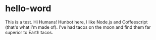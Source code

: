 # hello-word
This is a test.
Hi Humans!
Hunbot here, I like Node.js and Coffeescript (that's what i'm made of).
I've had tacos on the moon and find them far superior to Earth tacos.
